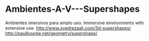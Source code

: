 # Ambientes-A-V---Supershapes
Ambientes imersivos para amplo uso.  Immersive environments with extensive use.
http://www.syedrezaali.com/3d-supershapes/
http://paulbourke.net/geometry/supershape/
